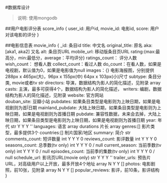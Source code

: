 #数据库设计
>  说明: 使用mongodb

##用户电影评分表 score_info
	{
		user_id: 用户id,
		movie_id: 电影id,
		score: 用户对该电影的评分
	}

##电影信息表 movie_info
	{
		_id:	条目id
		title:	中文名
		original_title:	原名
		aka:[aka1, aka2]	又名
		alt:	条目页URL
		mobile_url:	移动版条目页URL
		rating:{max:最高分，min:最低分，average：平均评分}
		ratings_count：	评分人数
		wish_count：	想看人数
		collect_count：看过人数
		do_count：在看人数，如果是电视剧，默认值为0，如果是电影值为null
		images：{}	电影海报图，分别提供288px x 465px(大)，96px x 155px(中) 64px x 103px(小)尺寸
		subtype: 条目分类, movie或者tv	str
		directors:	导演，数据结构为影人的简化描述，见附录	array
		casts:	主演，最多可获得4个，数据结构为影人的简化描述，
		writers:	编剧，数据结构为影人的简化描述，见附录
		website:	官方网站	
		douban_site:	豆瓣小站
		pubdates:	如果条目类型是电影则为上映日期，如果是电视剧则为首Ï日期
		mainland_pubdate:	大陆上映日期，如果条目类型是电影则为上映日期，如果是电视剧则为首播日期
		pubdate:	兼容性数据，未来会去掉，大陆上映日期，如果条目类型是电影则为上映日期，如果是电视剧则为首播日期
		year:	年代	str	Y	Y	Y	''
		languages:	语言	array
		durations	片长	array
		genres:[]	影片类型，最多提供3个
		countries:[]	制片国家/地区	
		summary:	简介	str
		comments_count:	短评数量	int	Y	Y	Y	0
		reviews_count:	影评数量	int	Y	Y	Y	0
		seasons_count:	总季数(tv only)	int	Y	Y	Y	0 / null
		current_season:	当前季数(tv only)	int	Y	Y	Y	0 / null
		episodes_count:	当前季的集数(tv only)	int	Y	Y	Y	0 / null
		schedule_url:	影讯页URL(movie only)	str	Y	Y	Y	''
		trailer_urls:	预告片URL，对高级用户以上开放，最多开放4个地址	array	N	Y	Y	[]
		photos:	电影剧照，前10张，见附录	array	N	Y	Y	[]
		popular_reviews:	影评，前10条，影评结构
	}
